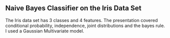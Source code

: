 ## Naive Bayes Classifier on the Iris Data Set

The Iris data set has 3 classes and 4 features. The presentation covered conditional probability, independence, joint distributions and the bayes rule. I used a Gaussian Multivariate model. 

